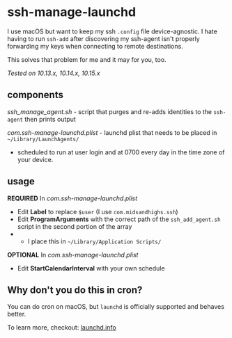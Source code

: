 ssh-manage-launchd
===============

I use macOS but want to keep my ssh `.config` file device-agnostic. I hate having to run `ssh-add` after discovering my ssh-agent isn't properly forwarding my keys when connecting to remote destinations. 

This solves that problem for me and it may for you, too.

_Tested on 10.13.x, 10.14.x, 10.15.x_

components
----------

*ssh_manage_agent.sh* - script that purges and re-adds identities to the `ssh-agent` then prints output

*com.ssh-manage-launchd.plist* - launchd plist that needs to be placed in `~/Library/LaunchAgents/`
* scheduled to run at user login and at 0700 every day in the time zone of your device.

usage
-----

**REQUIRED**
In *com.ssh-manage-launchd.plist*  
* Edit **Label** to replace `$user` (I use `com.midsandhighs.ssh`)
* Edit **ProgramArguments** with the correct path of the `ssh_add_agent.sh` script in the second portion of the array
* * I place this in `~/Library/Application Scripts/`

**OPTIONAL**
In *com.ssh-manage-launchd.plist*
* Edit **StartCalendarInterval** with your own schedule

Why don't you do this in cron?
----------------
You can do cron on macOS, but `launchd` is officially supported and behaves better. 

To learn more, checkout: [launchd.info](https://launchd.info)